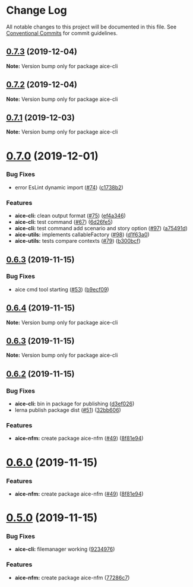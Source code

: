# Change Log

All notable changes to this project will be documented in this file.
See [Conventional Commits](https://conventionalcommits.org) for commit guidelines.

## [0.7.3](https://github.com/Opla/aice.js/compare/v0.7.2...v0.7.3) (2019-12-04)

**Note:** Version bump only for package aice-cli





## [0.7.2](https://github.com/Opla/aice.js/compare/v0.7.1...v0.7.2) (2019-12-04)

**Note:** Version bump only for package aice-cli





## [0.7.1](https://github.com/Opla/aice.js/compare/v0.7.0...v0.7.1) (2019-12-03)

**Note:** Version bump only for package aice-cli





# [0.7.0](https://github.com/Opla/aice.js/compare/v0.6.3...v0.7.0) (2019-12-01)


### Bug Fixes

* error EsLint dynamic import ([#74](https://github.com/Opla/aice.js/issues/74)) ([c1738b2](https://github.com/Opla/aice.js/commit/c1738b2ef2d65663a8cf3fe2ce46537f75b92c96))


### Features

* **aice-cli:** clean output format ([#75](https://github.com/Opla/aice.js/issues/75)) ([ef4a346](https://github.com/Opla/aice.js/commit/ef4a346a819060ba06e733bbb69ec445859780e9))
* **aice-cli:** test command ([#67](https://github.com/Opla/aice.js/issues/67)) ([6d26fe5](https://github.com/Opla/aice.js/commit/6d26fe5c2feca2d03dd7631e789e46ad2ffeec46))
* **aice-cli:** test command add scenario and story option ([#97](https://github.com/Opla/aice.js/issues/97)) ([a75491d](https://github.com/Opla/aice.js/commit/a75491d7ac21b2de51889498dc817a5a77facace))
* **aice-utils:** implements callableFactory ([#98](https://github.com/Opla/aice.js/issues/98)) ([d1f63a0](https://github.com/Opla/aice.js/commit/d1f63a0f437a346643527720c4b802218802d6b8))
* **aice-utils:** tests compare contexts ([#79](https://github.com/Opla/aice.js/issues/79)) ([b300bcf](https://github.com/Opla/aice.js/commit/b300bcfb5e8957a3460f0ade22a9c294739f6aec))





## [0.6.3](https://github.com/Opla/aice.js/compare/v0.6.2...v0.6.3) (2019-11-15)


### Bug Fixes

* aice cmd tool starting ([#53](https://github.com/Opla/aice.js/issues/53)) ([b9ecf09](https://github.com/Opla/aice.js/commit/b9ecf09770978092566c5f4f0bc625fce58053d9))





## [0.6.4](https://github.com/Opla/aice.js/compare/v0.6.3...v0.6.4) (2019-11-15)

**Note:** Version bump only for package aice-cli





## [0.6.3](https://github.com/Opla/aice.js/compare/v0.6.2...v0.6.3) (2019-11-15)

**Note:** Version bump only for package aice-cli





## [0.6.2](https://github.com/Opla/aice.js/compare/v0.4.0...v0.6.2) (2019-11-15)


### Bug Fixes

* **aice-cli:** bin in package for publishing ([d3ef026](https://github.com/Opla/aice.js/commit/d3ef0262530db8fabb11ed68c13a5e47cd09d10b))
* lerna publish package dist ([#51](https://github.com/Opla/aice.js/issues/51)) ([32bb606](https://github.com/Opla/aice.js/commit/32bb60606b3542876e71e9806761a6690332eda6))


### Features

* **aice-nfm:** create package aice-nfm ([#49](https://github.com/Opla/aice.js/issues/49)) ([8f81e94](https://github.com/Opla/aice.js/commit/8f81e947bafff17ed3b6478f8e1d571979114494))





# [0.6.0](https://github.com/Opla/aice.js/compare/v0.4.0...v0.6.0) (2019-11-15)


### Features

* **aice-nfm:** create package aice-nfm ([#49](https://github.com/Opla/aice.js/issues/49)) ([8f81e94](https://github.com/Opla/aice.js/commit/8f81e947bafff17ed3b6478f8e1d571979114494))





# [0.5.0](https://github.com/Opla/aice.js/compare/v0.4.0...v0.5.0) (2019-11-15)


### Bug Fixes

* **aice-cli:** filemanager working ([9234976](https://github.com/Opla/aice.js/commit/9234976740f634c5a5acad7868b09ddcb97fdcfc))


### Features

* **aice-nfm:** create package aice-nfm ([77286c7](https://github.com/Opla/aice.js/commit/77286c72a1079166e7d03c061fcd25a29103f2cd))
